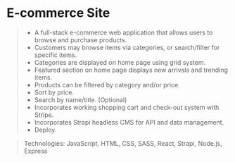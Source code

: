 # E-commerce Site

>- A full-stack e-commerce web application that allows users to browse and purchase products.
>- Customers may browse items via categories, or search/filter for specific items.
>- Categories are displayed on home page using grid system.
>- Featured section on home page displays new arrivals and trending items.
>- Products can be filtered by category and/or price.
>- Sort by price.
>- Search by name/title. (Optional)
>- Incorporates working shopping cart and check-out system with Stripe.
>- Incorporates Strapi headless CMS for API and data management.
>- Deploy.

> Technologies:  JavaScript, HTML, CSS, SASS, React, Strapi, Node.js, Express

